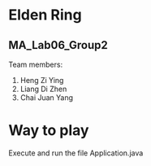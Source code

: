 # Elden Ring

## MA_Lab06_Group2
Team members:
1. Heng Zi Ying
2. Liang Di Zhen
3. Chai Juan Yang


# Way to play
Execute and run the file Application.java

